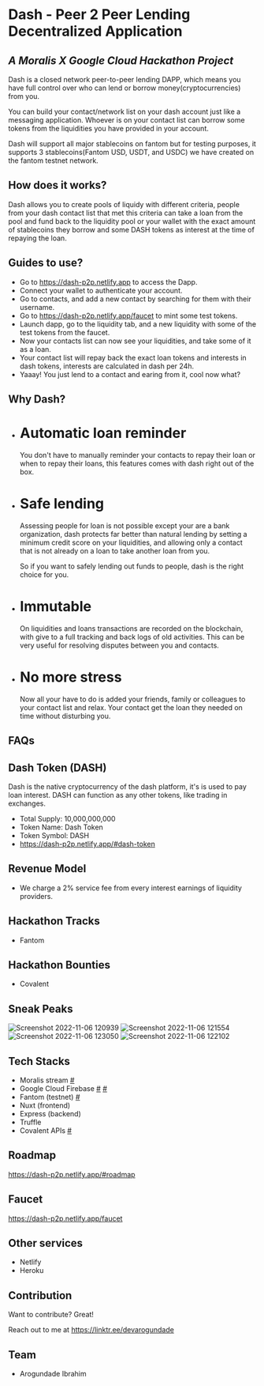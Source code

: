 # Dash - Peer 2 Peer Lending Decentralized Application
## _A Moralis X Google Cloud Hackathon Project_

Dash is a closed network peer-to-peer lending DAPP, which means you have full control over who can lend or borrow money(cryptocurrencies) from you.

You can build your contact/network list on your dash account just like a messaging application. Whoever is on your contact list can borrow some tokens from the liquidities you have provided in your account.

Dash will support all major stablecoins on fantom but for testing purposes, it supports 3 stablecoins(Fantom USD, USDT, and USDC) we have created on the fantom testnet network.

## How does it works?
Dash allows you to create pools of liquidy with different criteria, people from your dash contact list that met this criteria can take a loan from the pool and fund back to the liquidity pool or your wallet with the exact amount of stablecoins they borrow and some DASH tokens as interest at the 
time of repaying the loan.

## Guides to use?
- Go to https://dash-p2p.netlify.app to access the Dapp.
- Connect your wallet to authenticate your account.
- Go to contacts, and add a new contact by searching for them with their username.
- Go to https://dash-p2p.netlify.app/faucet to mint some test tokens.
- Launch dapp, go to the liquidity tab, and a new liquidity with some of the test tokens from the faucet.
- Now your contacts list can now see your liquidities, and take some of it as a loan.
- Your contact list will repay back the exact loan tokens and interests in dash tokens, interests are calculated in dash per 24h.
- Yaaay! You just lend to a contact and earing from it, cool now what?

## Why Dash?
- # Automatic loan reminder
  You don't have to manually reminder your contacts to repay their loan or when to repay their loans, this features comes with dash right out of the box.

- # Safe lending
  Assessing people for loan is not possible except your are a bank organization, dash protects far better than natural lending by setting a minimum credit score on your liquidities, and allowing only a contact that is not already on a loan to take another loan from you.

  So if you want to safely lending out funds to people, dash is the right choice for you.

- # Immutable 
  On liquidities and loans transactions are recorded on the blockchain, with give to a full tracking and back logs of old activities. This can be very useful for resolving disputes between you and contacts.

- # No more stress
  Now all your have to do is added your friends, family or colleagues to your contact list and relax. Your contact get the loan they needed on time without disturbing you.

## FAQs

## Dash Token (DASH)
  Dash is the native cryptocurrency of the dash platform, it's is used to pay loan interest. 
DASH can function as any other tokens, like trading in exchanges.
- Total Supply: 10,000,000,000
- Token Name: Dash Token
- Token Symbol: DASH
- https://dash-p2p.netlify.app/#dash-token

## Revenue Model
- We charge a 2% service fee from every interest earnings of liquidity providers.

## Hackathon Tracks
- Fantom

## Hackathon Bounties 
- Covalent

## Sneak Peaks
![Screenshot 2022-11-06 120939](https://user-images.githubusercontent.com/81397790/200167266-59c60d93-7638-444f-a133-1dfce2d4e32b.png)
![Screenshot 2022-11-06 121554](https://user-images.githubusercontent.com/81397790/200167502-a4352be1-4b52-40eb-b19f-af06d0cf208b.png)
![Screenshot 2022-11-06 123050](https://user-images.githubusercontent.com/81397790/200168087-24640f99-076c-449d-bf52-5816b50c00fc.png)
![Screenshot 2022-11-06 122102](https://user-images.githubusercontent.com/81397790/200167699-10c1f18b-3eb8-41c7-9a7b-dbbf24a237ac.png)

## Tech Stacks
- Moralis stream [#](https://github.com/devarogundade/dash/blob/master/moralis-stream-api)
- Google Cloud Firebase [#](https://github.com/devarogundade/dash/blob/master/plugins/firestore.js) [#](https://github.com/devarogundade/dash/blob/master/moralis-stream-api)
- Fantom (testnet) [#](https://github.com/devarogundade/dash/blob/master/truffle-config.js)
- Nuxt (frontend)
- Express (backend) 
- Truffle
- Covalent APIs [#](https://github.com/devarogundade/dash/blob/master/plugins/covalent.js)

## Roadmap
   https://dash-p2p.netlify.app/#roadmap

## Faucet
   https://dash-p2p.netlify.app/faucet 

## Other services
- Netlify 
- Heroku

## Contribution

Want to contribute? Great!

Reach out to me at https://linktr.ee/devarogundade

## Team
- Arogundade Ibrahim
